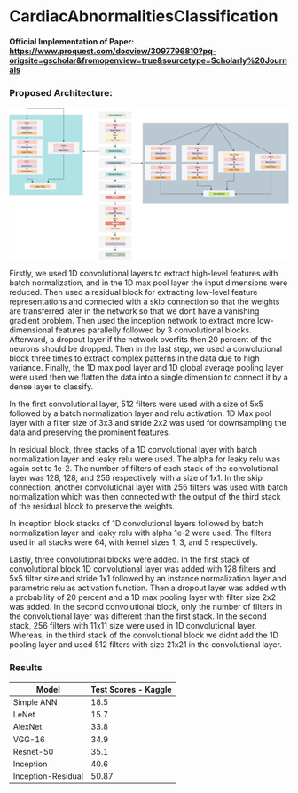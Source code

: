 # CardiacAbnormalitiesClassification

#### Official Implementation of Paper: https://www.proquest.com/docview/3097796810?pq-origsite=gscholar&fromopenview=true&sourcetype=Scholarly%20Journals

### Proposed Architecture:

![alt text](imgs/architecture.png)

Firstly, we used 1D convolutional layers to extract high-level features with batch normalization, and in the 1D max pool layer the input dimensions were reduced. Then used a residual block for extracting low-level feature representations and connected with a skip connection so that the weights are transferred later in the network so that we dont have a vanishing gradient problem. Then used the inception network to extract more low-dimensional features parallelly followed by 3 convolutional blocks. Afterward, a dropout layer if the network overfits then 20 percent of the neurons should be dropped. Then in the last step, we used a convolutional block three times to extract complex patterns in the data due to high variance. Finally, the 1D max pool layer and 1D global average pooling layer were used then we flatten the data into a single dimension to connect it by a dense layer to classify.

In the first convolutional layer, 512 filters were used with a size of 5x5 followed by a batch normalization layer and relu activation. 1D Max pool layer with a filter size of 3x3 and stride 2x2 was used for downsampling the data and preserving the prominent features. 

In residual block, three stacks of a 1D convolutional layer with batch normalization layer and leaky relu were used. The alpha for leaky relu was again set to 1e-2. The number of filters of each stack of the convolutional layer was 128, 128, and 256 respectively with a size of 1x1. In the skip connection, another convolutional layer with 256 filters was used with batch normalization which was then connected with the output of the third stack of the residual block to preserve the weights.

In inception block stacks of 1D convolutional layers followed by batch normalization layer and leaky relu with alpha 1e-2 were used. The filters used in all stacks were 64, with kernel sizes 1, 3, and 5 respectively. 

Lastly, three convolutional blocks were added. In the first stack of convolutional block 1D convolutional layer was added with 128 filters and 5x5 filter size and stride 1x1 followed by an instance normalization layer and parametric relu as activation function. Then a dropout layer was added with a probability of 20 percent and a 1D max pooling layer with filter size 2x2 was added. In the second convolutional block, only the number of filters in the convolutional layer was different than the first stack. In the second stack, 256 filters with 11x11 size were used in 1D convolutional layer. Whereas, in the third stack of the convolutional block we didnt add the 1D pooling layer and used 512 filters with size 21x21 in the convolutional layer.


### Results

| Model  | Test Scores - Kaggle |
| ------------- | ------------- |
| Simple ANN  | 18.5  |
| LeNet  | 15.7  |
| AlexNet  | 33.8  |
| VGG-16  | 34.9  |
| Resnet-50  | 35.1  |
| Inception  | 40.6  |
| Inception-Residual  | 50.87  |
